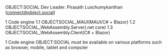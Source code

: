 OBJECT:SOCIAL
Dev Leader:
Pirasath Luxchumykanthan (connect@object.social)


1 Code engine
1.1 OBJECTSOCIAL_MAUI(MAUI/C# + Blazor)
1.2 OBJECTSOCIAL_WebAssembly.Server(.net core)
1.3 OBJECTSOCIAL_WebAssembly.Client(C# + Blazor)

1 Code engine
OBJECT:SOCIAL must be available on various platforms such as browser, mobile, tablet and computer

